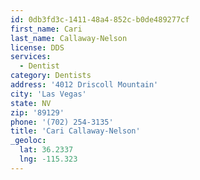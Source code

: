 ```yaml
---
id: 0db3fd3c-1411-48a4-852c-b0de489277cf
first_name: Cari
last_name: Callaway-Nelson
license: DDS
services:
  - Dentist
category: Dentists
address: '4012 Driscoll Mountain'
city: 'Las Vegas'
state: NV
zip: '89129'
phone: '(702) 254-3135'
title: 'Cari Callaway-Nelson'
_geoloc:
  lat: 36.2337
  lng: -115.323
---
```

